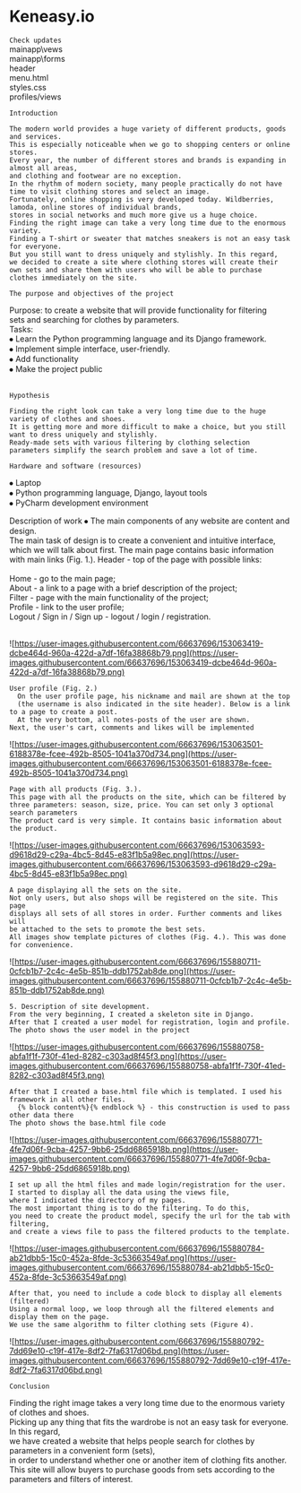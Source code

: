 # Keneasy.io

`Check updates`<br>
mainapp\vews<br>
mainapp\forms<br>
header<br>
menu.html<br>
styles.css<br>
profiles/views<br>


`Introduction`

```
The modern world provides a huge variety of different products, goods and services.
This is especially noticeable when we go to shopping centers or online stores.
Every year, the number of different stores and brands is expanding in almost all areas,
and clothing and footwear are no exception.
In the rhythm of modern society, many people practically do not have time to visit clothing stores and select an image.
Fortunately, online shopping is very developed today. Wildberries, lamoda, online stores of individual brands,
stores in social networks and much more give us a huge choice.
Finding the right image can take a very long time due to the enormous variety.
Finding a T-shirt or sweater that matches sneakers is not an easy task for everyone.
But you still want to dress uniquely and stylishly. In this regard,
we decided to create a site where clothing stores will create their
own sets and share them with users who will be able to purchase clothes immediately on the site.

```

`The purpose and objectives of the project`

Purpose: to create a website that will provide functionality for filtering<br>
sets and searching for clothes by parameters.<br>
Tasks:<br>
⦁ Learn the Python programming language and its Django framework.<br>
⦁ Implement simple interface, user-friendly.<br>
⦁ Add functionality<br>
⦁ Make the project public<br><br>

`Hypothesis`

```
Finding the right look can take a very long time due to the huge variety of clothes and shoes.
It is getting more and more difficult to make a choice, but you still want to dress uniquely and stylishly.
Ready-made sets with various filtering by clothing selection parameters simplify the search problem and save a lot of time.

```

`Hardware and software (resources)`

⦁ Laptop <br>
⦁ Python programming language, Django, layout tools <br>
⦁ PyCharm development environment<br>

Description of work ⦁ The main components of any website are content and design.<br>
The main task of design is to create a convenient and intuitive interface,<br>
which we will talk about first. The main page contains basic information<br>
with main links (Fig. 1.). Header - top of the page with possible links:<br>
<br>
Home - go to the main page;<br>
About - a link to a page with a brief description of the project;<br>
Filter - page with the main functionality of the project;<br>
Profile - link to the user profile;<br>
Logout / Sign in / Sign up - logout / login / registration.<br><br>

![https://user-images.githubusercontent.com/66637696/153063419-dcbe464d-960a-422d-a7df-16fa38868b79.png](https://user-images.githubusercontent.com/66637696/153063419-dcbe464d-960a-422d-a7df-16fa38868b79.png)

```
User profile (Fig. 2.)
  On the user profile page, his nickname and mail are shown at the top
  (the username is also indicated in the site header). Below is a link to a page to create a post.
  At the very bottom, all notes-posts of the user are shown.
Next, the user's cart, comments and likes will be implemented

```

![https://user-images.githubusercontent.com/66637696/153063501-6188378e-fcee-492b-8505-1041a370d734.png](https://user-images.githubusercontent.com/66637696/153063501-6188378e-fcee-492b-8505-1041a370d734.png)

```
Page with all products (Fig. 3.).
This page with all the products on the site, which can be filtered by
three parameters: season, size, price. You can set only 3 optional search parameters
The product card is very simple. It contains basic information about the product.

```

![https://user-images.githubusercontent.com/66637696/153063593-d9618d29-c29a-4bc5-8d45-e83f1b5a98ec.png](https://user-images.githubusercontent.com/66637696/153063593-d9618d29-c29a-4bc5-8d45-e83f1b5a98ec.png)

```
A page displaying all the sets on the site.
Not only users, but also shops will be registered on the site. This page
displays all sets of all stores in order. Further comments and likes will
be attached to the sets to promote the best sets.
All images show template pictures of clothes (Fig. 4.). This was done for convenience.

```

![https://user-images.githubusercontent.com/66637696/155880711-0cfcb1b7-2c4c-4e5b-851b-ddb1752ab8de.png](https://user-images.githubusercontent.com/66637696/155880711-0cfcb1b7-2c4c-4e5b-851b-ddb1752ab8de.png)

```
5. Description of site development.
From the very beginning, I created a skeleton site in Django.
After that I created a user model for registration, login and profile.
The photo shows the user model in the project

```

![https://user-images.githubusercontent.com/66637696/155880758-abfa1f1f-730f-41ed-8282-c303ad8f45f3.png](https://user-images.githubusercontent.com/66637696/155880758-abfa1f1f-730f-41ed-8282-c303ad8f45f3.png)

```
After that I created a base.html file which is templated. I used his framework in all other files.
  {% block content%}{% endblock %} - this construction is used to pass other data there
The photo shows the base.html file code

```

![https://user-images.githubusercontent.com/66637696/155880771-4fe7d06f-9cba-4257-9bb6-25dd6865918b.png](https://user-images.githubusercontent.com/66637696/155880771-4fe7d06f-9cba-4257-9bb6-25dd6865918b.png)

```
I set up all the html files and made login/registration for the user.
I started to display all the data using the views file,
where I indicated the directory of my pages.
The most important thing is to do the filtering. To do this,
you need to create the product model, specify the url for the tab with filtering,
and create a views file to pass the filtered products to the template.

```

![https://user-images.githubusercontent.com/66637696/155880784-ab21dbb5-15c0-452a-8fde-3c53663549af.png](https://user-images.githubusercontent.com/66637696/155880784-ab21dbb5-15c0-452a-8fde-3c53663549af.png)

```
After that, you need to include a code block to display all elements (filtered)
Using a normal loop, we loop through all the filtered elements and display them on the page.
We use the same algorithm to filter clothing sets (Figure 4).

```

![https://user-images.githubusercontent.com/66637696/155880792-7dd69e10-c19f-417e-8df2-7fa6317d06bd.png](https://user-images.githubusercontent.com/66637696/155880792-7dd69e10-c19f-417e-8df2-7fa6317d06bd.png)

`Conclusion`

Finding the right image takes a very long time due to the enormous variety of clothes and shoes.<br>
Picking up any thing that fits the wardrobe is not an easy task for everyone. In this regard,<br>
we have created a website that helps people search for clothes by parameters in a convenient form (sets),<br>
in order to understand whether one or another item of clothing fits another.<br>
This site will allow buyers to purchase goods from sets according to the parameters and filters of interest.<br>
